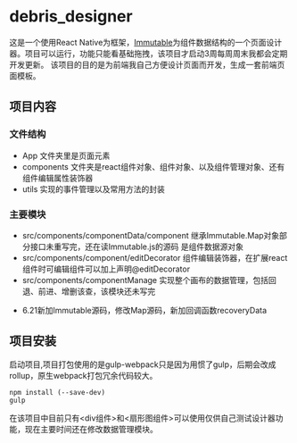# debris_designer
这是一个使用React Native为框架，[Immutable](https://github.com/facebook/immutable-js/)为组件数据结构的一个页面设计器。项目可以运行，功能只能看基础拖拽，该项目才启动3周每周周末我都会定期开发更新。
该项目的目的是为前端我自己方便设计页面而开发，生成一套前端页面模板。

## 项目内容

### 文件结构
* App 文件夹里是页面元素
* components 文件夹是react组件对象、组件对象、以及组件管理对象、还有组件编辑属性装饰器
* utils 实现的事件管理以及常用方法的封装

### 主要模块
* src/components/componentData/component 继承Immutable.Map对象部分接口未重写完，还在读Immutable.js的源码 是组件数据源对象
* src/components/component/editDecorator 组件编辑装饰器，在扩展react组件时可编辑组件可以加上声明@editDecorator
* src/components/componentManage 实现整个画布的数据管理，包括回退、前进、增删该查，该模块还未写完
- 6.21新加Immutable源码，修改Map源码，新加回调函数recoveryData

## 项目安装
   启动项目,项目打包使用的是gulp-webpack只是因为用惯了gulp，后期会改成rollup，原生webpack打包冗余代码较大。
```
npm install (--save-dev)
gulp
```

在该项目中目前只有<div组件>和<扇形图组件>可以使用仅供自己测试设计器功能，现在主要时间还在修改数据管理模块。
